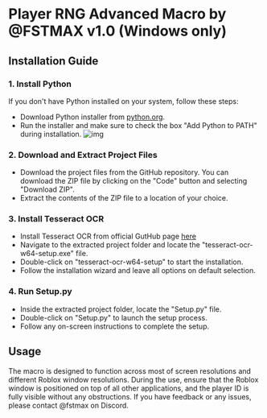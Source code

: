 # Player RNG Advanced Macro by @FSTMAX v1.0 (Windows only)

## Installation Guide

### 1. Install Python

If you don't have Python installed on your system, follow these steps:

- Download Python installer from [python.org](https://www.python.org/downloads/).
- Run the installer and make sure to check the box "Add Python to PATH" during installation. ![img](https://i.imgur.com/AuJ0aeu.png)

### 2. Download and Extract Project Files

- Download the project files from the GitHub repository. You can download the ZIP file by clicking on the "Code" button and selecting "Download ZIP".
- Extract the contents of the ZIP file to a location of your choice.

### 3. Install Tesseract OCR

- Install Tesseract OCR from official GutHub page [here](https://github.com/UB-Mannheim/tesseract/wiki)
- Navigate to the extracted project folder and locate the "tesseract-ocr-w64-setup.exe" file.
- Double-click on "tesseract-ocr-w64-setup" to start the installation.
- Follow the installation wizard and leave all options on default selection.

### 4. Run Setup.py

- Inside the extracted project folder, locate the "Setup.py" file.
- Double-click on "Setup.py" to launch the setup process.
- Follow any on-screen instructions to complete the setup.

## Usage

The macro is designed to function across most of screen resolutions and different Roblox window resolutions. During the use, ensure that the Roblox window is positioned on top of all other applications, and the player ID is fully visible without any obstructions. 
If you have feedback or any issues, please contact @fstmax on Discord.
